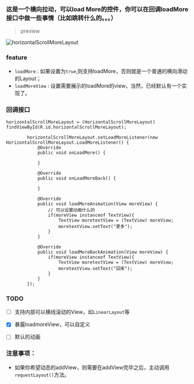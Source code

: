 ### 这是一个横向拉动，可以load More的控件，你可以在回调loadMore接口中做一些事情（比如跳转什么的。。。）

> preview

![horizontalScrollMoreLayout](http://o7zh7nhn0.bkt.clouddn.com/horizontalScrollMoreLayout.gif)

### feature

- `loadMore` : 如果设置为`true`,则支持loadMore，否则就是一个普通的横向滑动的Layout；
- `loadMoreView` : 设置需要展示的loadMore的view，当然，已经默认有一个实现了。

### 回调接口

```
horizontalScrollMoreLayout = (HorizontalScrollMoreLayout) findViewById(R.id.horizontalScrollMoreLayout);

        horizontalScrollMoreLayout.setLoadMoreListener(new HorizontalScrollMoreLayout.LoadMoreListener() {
            @Override
            public void onLoadMore() {

            }

            @Override
            public void onLoadMoreBack() {

            }

            @Override
            public void loadMoreAnimation(View moreView) {
                // 可以设置动画什么的
                if(moreView instanceof TextView){
                    TextView moretextView = (TextView) moreView;
                    moretextView.setText("更多");
                }
            }

            @Override
            public void loadMoreBackAnimation(View moreView) {
                if(moreView instanceof TextView){
                    TextView moretextView = (TextView) moreView;
                    moretextView.setText("回来");
                }
            }
        });
```

### TODO

- [ ] 支持内部可以横线滚动的View，如`LinearLayout`等
- [x] 暴露loadmoreView，可以自定义
- [ ] 默认的动画


### 注意事项：

- 如果你希望动态的addView，则需要在addView完毕之后，主动调用`requestLayout()`方法。